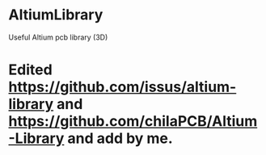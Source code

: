 # AltiumLibrary
Useful Altium pcb library (3D)
# Edited https://github.com/issus/altium-library and https://github.com/chilaPCB/Altium-Library and add by me.
